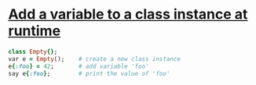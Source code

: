 [1]: https://rosettacode.org/wiki/Add_a_variable_to_a_class_instance_at_runtime

# [Add a variable to a class instance at runtime][1]

```ruby
class Empty{};
var e = Empty();    # create a new class instance
e{:foo} = 42;       # add variable 'foo'
say e{:foo};        # print the value of 'foo'
```
